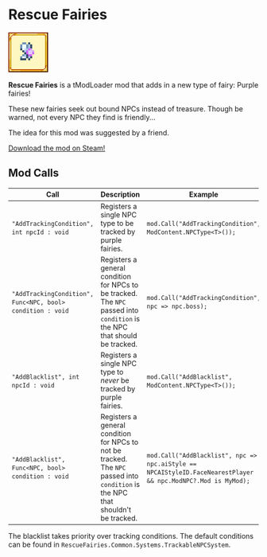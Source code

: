 ﻿# Rescue Fairies

![Rescue Fairies mod icon](icon.png)

**Rescue Fairies** is a tModLoader mod that adds in a new type of fairy: Purple fairies!

These new fairies seek out bound NPCs instead of treasure. Though be warned, not every NPC they find is friendly...

The idea for this mod was suggested by a friend.

[Download the mod on Steam!](https://steamcommunity.com/sharedfiles/filedetails/?id=2943805073)

## Mod Calls

| Call | Description | Example
| --- | --- | --- |
| `"AddTrackingCondition", int npcId : void` | Registers a single NPC type to be tracked by purple fairies. | `mod.Call("AddTrackingCondition", ModContent.NPCType<T>());` | 
| `"AddTrackingCondition", Func<NPC, bool> condition : void` | Registers a general condition for NPCs to be tracked. The `NPC` passed into `condition` is the NPC that should be tracked. | `mod.Call("AddTrackingCondition", npc => npc.boss);` | 
| `"AddBlacklist", int npcId : void` | Registers a single NPC type to *never* be tracked by purple fairies. |`mod.Call("AddBlacklist", ModContent.NPCType<T>());` | 
| `"AddBlacklist", Func<NPC, bool> condition : void` | Registers a general condition for NPCs to not be tracked. The `NPC` passed into `condition` is the NPC that shouldn't be tracked. | `mod.Call("AddBlacklist", npc => npc.aiStyle == NPCAIStyleID.FaceNearestPlayer && npc.ModNPC?.Mod is MyMod);` |

The blacklist takes priority over tracking conditions. The default conditions can be found in `RescueFairies.Common.Systems.TrackableNPCSystem`.